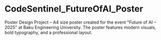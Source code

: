 # CodeSentinel_FutureOfAI_Poster
Poster Design Project – A4 size poster created for the event "Future of AI – 2025" at Baku Engineering University. The poster features modern visuals, bold typography, and a professional layout.
